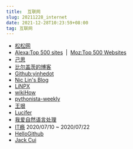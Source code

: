 ```yaml
---
title:  互联网
slug: 20211228_internet
date: 2021-12-28T10:23:59+08:00 
tag: 互联网
---
```


- [松松网](https://lusongsong.com/)
- [Alexa:Top 500 sites](https://www.alexa.com/topsites)&#160;&#160;|&#160;&#160;[Moz:Top 500 Websites](https://moz.com/top500)
- [己思](https://ohmyrss.com/)
- [比尔盖茨的博客](https://www.gatesnotes.com/)
- [Github:yinhedot](https://github.com/yinhedot)
- [Nic Lin's Blog](https://blog.niclin.tw/)
- [LiNPX](https://www.linpx.com/)
- [wikiHow](https://zh.wikihow.com/)
- [pythonista-weekly](http://weekly.pychina.org/)
- [王垠](http://www.yinwang.org/)
- [Lucifer](https://lucifer.ren/blog/)
- [我爱自然语言处理](http://www.52nlp.cn/)
- [IT瘾](http://itindex.net/) 2020/07/10 ~ 2020/07/22
- [HelloGithub](https://hellogithub.com/)
- [Jack Cui](https://cuijiahua.com/)